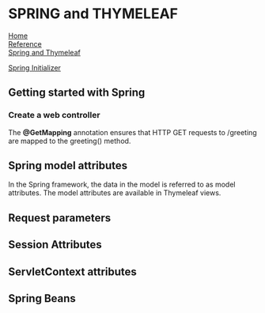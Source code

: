 # SPRING and THYMELEAF    
[Home](./README.md)    
[Reference](https://www.thymeleaf.org/doc/articles/springmvcaccessdata.html)    
[Spring and Thymeleaf](https://www.thymeleaf.org/doc/tutorials/3.0/thymeleafspring.html)  

[Spring Initializer](https://start.spring.io/)  

## Getting started with Spring 
### Create a web controller  
The __@GetMapping__ annotation ensures that HTTP GET requests to /greeting are mapped to the greeting() method.  


## Spring model attributes
In the Spring framework, the data in the model is referred to as model attributes. The model attributes are available in Thymeleaf views.

## Request parameters  


## Session Attributes  

## ServletContext attributes  

## Spring Beans
